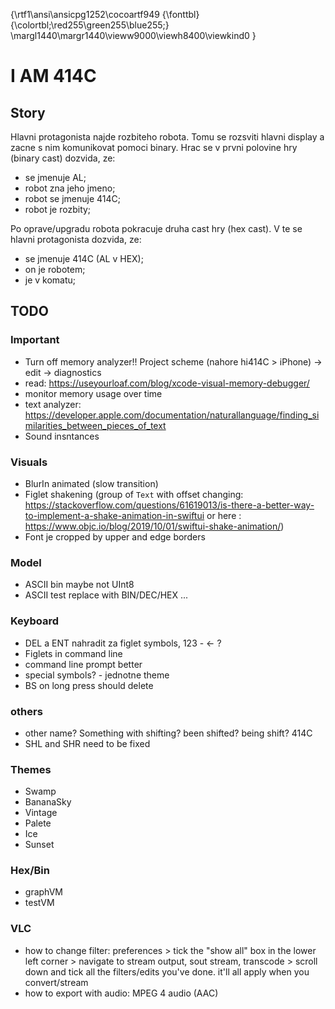 {\rtf1\ansi\ansicpg1252\cocoartf949
{\fonttbl}
{\colortbl;\red255\green255\blue255;}
\margl1440\margr1440\vieww9000\viewh8400\viewkind0
}

# I AM 414C

## Story
Hlavni protagonista najde rozbiteho robota. Tomu se rozsviti hlavni display a zacne s nim komunikovat pomoci binary. Hrac se v prvni polovine hry (binary cast) dozvida, ze:
- se jmenuje AL;
- robot zna jeho jmeno;
- robot se jmenuje 414C;
- robot je rozbity;

Po oprave/upgradu robota pokracuje druha cast hry (hex cast). V te se hlavni protagonista dozvida, ze:
- se jmenuje 414C (AL v HEX);
- on je robotem;
- je v komatu;

## TODO

### Important
- Turn off memory analyzer!! Project scheme (nahore hi414C > iPhone) -> edit -> diagnostics
- read: https://useyourloaf.com/blog/xcode-visual-memory-debugger/
- monitor memory usage over time
- text analyzer: https://developer.apple.com/documentation/naturallanguage/finding_similarities_between_pieces_of_text
- Sound insntances

### Visuals

- BlurIn animated (slow transition)
- Figlet shakening (group of `Text` with offset changing: https://stackoverflow.com/questions/61619013/is-there-a-better-way-to-implement-a-shake-animation-in-swiftui or here : https://www.objc.io/blog/2019/10/01/swiftui-shake-animation/)
- Font je cropped by upper and edge borders

### Model

- ASCII bin maybe not UInt8
- ASCII test replace with BIN/DEC/HEX ...

### Keyboard
- DEL a ENT nahradit za figlet symbols, 123 - <- ?
- Figlets in command line
- command line prompt better
- special symbols? - jednotne theme
- BS on long press should delete

### others
- other name? Something with shifting? been shifted? being shift? 414C
- SHL and SHR need to be fixed

### Themes
- Swamp
- BananaSky
- Vintage
- Palete
- Ice
- Sunset

### Hex/Bin
- graphVM
- testVM

### VLC

- how to change filter: preferences > tick the "show all" box in the lower left corner > navigate to stream output, sout stream, transcode > scroll down and tick all the filters/edits you've done. it'll all apply when you convert/stream
- how to export with audio: MPEG 4 audio (AAC) 
